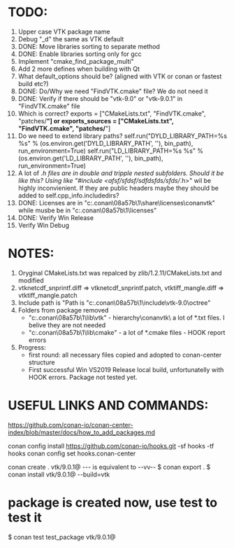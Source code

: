 

TODO:
=============
1. Upper case VTK package name
2. Debug "_d" the same as VTK default
3. DONE: Move libraries sorting to separate method
4. DONE: Enable libraries sorting only for gcc
5. Implement "cmake_find_package_multi"
6. Add 2 more defines when building with Qt
7. What default_options should be? (aligned with VTK or conan or fastest build etc?)
8. DONE: Do/Why we need "FindVTK.cmake" file? We do not need it
9. DONE: Verify if there should be "vtk-9.0" or "vtk-9.0.1" in "FindVTK.cmake" file
10. Which is correct?
        exports = ["CMakeLists.txt", "FindVTK.cmake", "patches/**"]
    or
        exports_sources = ["CMakeLists.txt", "FindVTK.cmake", "patches/**"]
11. Do we need to extend library paths?
        self.run("DYLD_LIBRARY_PATH=%s %s" % (os.environ.get('DYLD_LIBRARY_PATH', ''), bin_path), run_environment=True)
        self.run("LD_LIBRARY_PATH=%s %s" % (os.environ.get('LD_LIBRARY_PATH', ''), bin_path), run_environment=True)
12. A lot of *.h files are in double and tripple nested subfolders. Should it be like this?
        Using like "#include <afsf/sfdsf/sdfdsfds/sfds/*.h>" wil be highly inconvienient.
        If they are public headers maybe they should be added to self.cpp_info.includedirs?
13. DONE: Licenses are in "c:\.conan\08a57b\1\share\licenses\conanvtk\" while musbe be in "c:\.conan\08a57b\1\licenses\"
14. DONE: Verify Win Release
15. Verify Win Debug


NOTES:
=============
1. Oryginal CMakeLists.txt was repalced by zlib/1.2.11/CMakeLists.txt and modified
2. vtknetcdf_snprintf.diff => vtknetcdf_snprintf.patch, vtktiff_mangle.diff => vtktiff_mangle.patch
4. Include path is "Path is "c:\.conan\08a57b\1\include\vtk-9.0\octree\"
5. Folders from package removed
    - "c:\.conan\08a57b\1\lib\vtk\"    - hierarchy\conanvtk\ a lot of *.txt files. I belive they are not needed
    - "c:\.conan\08a57b\1\lib\cmake\"  -  a lot of *.cmake files - HOOK report errors
5. Progress:
    - first round: all necessary files copied and adopted to conan-center structure
    - First successful Win VS2019 Release local build, unfortunatelly with HOOK errors. Package not tested yet.


USEFUL LINKS AND COMMANDS:
================================
https://github.com/conan-io/conan-center-index/blob/master/docs/how_to_add_packages.md

conan config install https://github.com/conan-io/hooks.git -sf hooks -tf hooks
conan config set hooks.conan-center

conan create . vtk/9.0.1@
--- is equivalent to --vv--
$ conan export .
$ conan install vtk/9.0.1@ --build=vtk
# package is created now, use test to test it
$ conan test test_package vtk/9.0.1@


